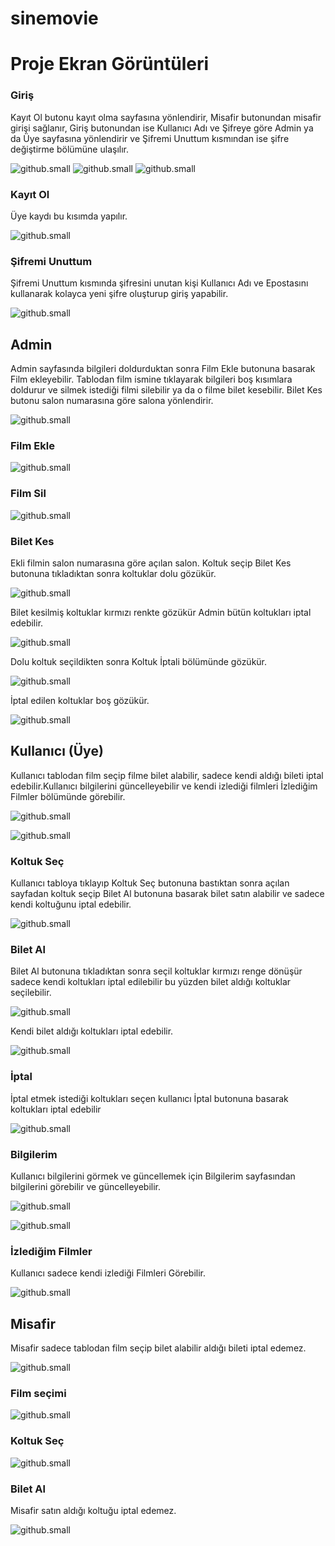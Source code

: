 # sinemovie

<h1>Proje Ekran Görüntüleri</h1>


<h3>Giriş</h3>


Kayıt Ol butonu kayıt olma sayfasına yönlendirir, Misafir butonundan misafir girişi sağlanır, Giriş butonundan ise Kullanıcı Adı ve Şifreye göre Admin ya da Üye sayfasına yönlendirir ve Şifremi Unuttum kısmından ise şifre değiştirme bölümüne ulaşılır.


![github.small](https://raw.githubusercontent.com/aoserdardemirkol/sinemovie/master/images/1.PNG)
![github.small](https://raw.githubusercontent.com/aoserdardemirkol/sinemovie/master/images/8.PNG)
![github.small](https://raw.githubusercontent.com/aoserdardemirkol/sinemovie/master/images/5.PNG)


<h3>Kayıt Ol</h3>


Üye kaydı bu kısımda yapılır.


![github.small](https://raw.githubusercontent.com/aoserdardemirkol/sinemovie/master/images/2.PNG)


<h3>Şifremi Unuttum</h3>


Şifremi Unuttum kısmında şifresini unutan kişi Kullanıcı Adı ve Epostasını kullanarak kolayca yeni şifre oluşturup giriş yapabilir.


![github.small](https://raw.githubusercontent.com/aoserdardemirkol/sinemovie/master/images/4.PNG)


<h2>Admin</h2>


Admin sayfasında bilgileri doldurduktan sonra Film Ekle butonuna basarak Film ekleyebilir.
Tablodan film ismine tıklayarak bilgileri boş kısımlara doldurur ve silmek istediği filmi silebilir ya da o filme bilet kesebilir.
Bilet Kes butonu salon numarasına göre salona yönlendirir.


![github.small](https://raw.githubusercontent.com/aoserdardemirkol/sinemovie/master/images/9.PNG)


<h3>Film Ekle</h3>


![github.small](https://github.com/aoserdardemirkol/sinemovie/blob/master/images/10.PNG)


<h3>Film Sil</h3>


![github.small](https://raw.githubusercontent.com/aoserdardemirkol/sinemovie/master/images/11.PNG)


<h3>Bilet Kes</h3>


Ekli filmin salon numarasına göre açılan salon.
Koltuk seçip Bilet Kes butonuna tıkladıktan sonra koltuklar dolu gözükür.


![github.small](https://raw.githubusercontent.com/aoserdardemirkol/sinemovie/master/images/12.PNG)


Bilet kesilmiş koltuklar kırmızı renkte gözükür Admin bütün koltukları iptal edebilir.


![github.small](https://raw.githubusercontent.com/aoserdardemirkol/sinemovie/master/images/13.PNG)


Dolu koltuk seçildikten sonra Koltuk İptali bölümünde gözükür.


![github.small](https://raw.githubusercontent.com/aoserdardemirkol/sinemovie/master/images/14.PNG)


İptal edilen koltuklar boş gözükür.


![github.small](https://raw.githubusercontent.com/aoserdardemirkol/sinemovie/master/images/16.PNG)


<h2>Kullanıcı (Üye)</h2>


Kullanıcı tablodan film seçip filme bilet alabilir, sadece kendi aldığı bileti iptal edebilir.Kullanıcı bilgilerini güncelleyebilir ve kendi izlediği filmleri İzlediğim Filmler bölümünde görebilir.


![github.small](https://raw.githubusercontent.com/aoserdardemirkol/sinemovie/master/images/21.PNG)


![github.small](https://raw.githubusercontent.com/aoserdardemirkol/sinemovie/master/images/22.PNG)


<h3>Koltuk Seç</h3>


Kullanıcı tabloya tıklayıp Koltuk Seç butonuna bastıktan sonra açılan sayfadan koltuk seçip Bilet Al butonuna basarak bilet satın alabilir ve sadece kendi koltuğunu iptal edebilir.


![github.small](https://raw.githubusercontent.com/aoserdardemirkol/sinemovie/master/images/23.PNG)


<h3>Bilet Al</h3>


Bilet Al butonuna tıkladıktan sonra seçil koltuklar kırmızı renge dönüşür sadece kendi koltukları iptal edilebilir bu yüzden bilet aldığı koltuklar seçilebilir.


![github.small](https://raw.githubusercontent.com/aoserdardemirkol/sinemovie/master/images/24.PNG)


Kendi bilet aldığı koltukları iptal edebilir.


![github.small](https://raw.githubusercontent.com/aoserdardemirkol/sinemovie/master/images/25.PNG)


<h3>İptal</h3>


İptal etmek istediği koltukları seçen kullanıcı İptal butonuna basarak koltukları iptal edebilir


![github.small](https://raw.githubusercontent.com/aoserdardemirkol/sinemovie/master/images/26.PNG)


<h3>Bilgilerim</h3>


Kullanıcı bilgilerini görmek ve güncellemek için Bilgilerim sayfasından bilgilerini görebilir ve güncelleyebilir.


![github.small](https://raw.githubusercontent.com/aoserdardemirkol/sinemovie/master/images/27.PNG)


![github.small](https://raw.githubusercontent.com/aoserdardemirkol/sinemovie/master/images/28.PNG)


<h3>İzlediğim Filmler</h3>


Kullanıcı sadece kendi izlediği Filmleri Görebilir.


![github.small](https://raw.githubusercontent.com/aoserdardemirkol/sinemovie/master/images/29.PNG)


<h2>Misafir</h2>


Misafir sadece tablodan film seçip bilet alabilir aldığı bileti iptal edemez.


![github.small](https://raw.githubusercontent.com/aoserdardemirkol/sinemovie/master/images/30.PNG)


<h3>Film seçimi</h3>


![github.small](https://raw.githubusercontent.com/aoserdardemirkol/sinemovie/master/images/31.PNG)


<h3>Koltuk Seç</h3>
 
 
![github.small](https://raw.githubusercontent.com/aoserdardemirkol/sinemovie/master/images/32.PNG)


<h3>Bilet Al</h3>


Misafir satın aldığı koltuğu iptal edemez.


![github.small](https://raw.githubusercontent.com/aoserdardemirkol/sinemovie/master/images/33.PNG)
